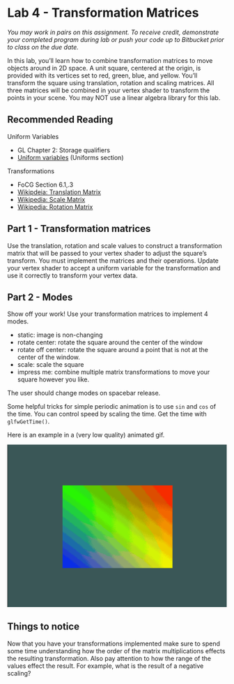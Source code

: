 # Lab 4 - Transformation Matrices

*You may work in pairs on this assignment. To receive credit, demonstrate your
completed program during lab or push your code up to Bitbucket prior to class on
the due date.*

In this lab, you’ll learn how to combine transformation matrices to move objects
around in 2D space. A unit square, centered at the origin, is provided with its
vertices set to red, green, blue, and yellow.  You’ll transform the square using
translation, rotation and scaling matrices.  All three matrices will be combined
in your vertex shader to transform the points in your scene.  You may NOT use a
linear algebra library for this lab.

## Recommended Reading

Uniform Variables

* GL Chapter 2: Storage qualifiers
* [Uniform variables](https://learnopengl.com/Getting-started/Shaders) (Uniforms section)

Transformations

* FoCG Section 6.1,.3
* [Wikipdeia: Translation Matrix](https://en.wikipedia.org/wiki/Translation_%28geometry%29)
* [Wikipedia: Scale Matrix](http://en.wikipedia.org/wiki/Scaling_%28geometry%29)
* [Wikipedia: Rotation Matrix](https://en.wikipedia.org/wiki/Rotation_matrix)

## Part 1 - Transformation matrices

Use the translation, rotation and scale values to construct a transformation
matrix that will be passed to your vertex shader to adjust the square’s
transform. You must implement the matrices and their operations.  Update your
vertex shader to accept a uniform variable for the transformation and use it
correctly to transform your vertex data.

## Part 2 - Modes

Show off your work!  Use your transformation matrices to implement 4 modes.

- static: image is non-changing
- rotate center: rotate the square around the center of the window
- rotate off center: rotate the square around a point that is not at the center
  of the window.
- scale: scale the square
- impress me: combine multiple matrix transformations to move your square
  however you like.

The user should change modes on spacebar release.

Some helpful tricks for simple periodic animation is to use `sin` and `cos` of
the time.  You can control speed by scaling the time.  Get the time with
`glfwGetTime()`.

Here is an example in a (very low quality) animated gif.

![example options](./img/example.gif)

## Things to notice

Now that you have your transformations implemented make sure to spend some time
understanding how the order of the matrix multiplications effects the resulting
transformation.  Also pay attention to how the range of the values effect the
result.  For example, what is the result of a negative scaling?

